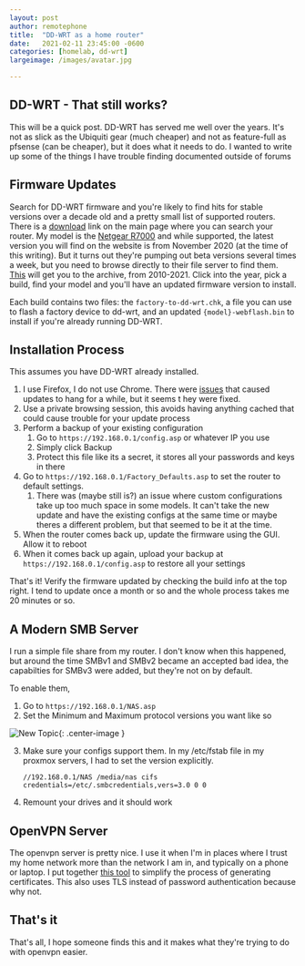 ```yaml
---
layout: post
author: remotephone
title:  "DD-WRT as a home router"
date:   2021-02-11 23:45:00 -0600
categories: [homelab, dd-wrt]
largeimage: /images/avatar.jpg

---
```


## DD-WRT - That still works?

This will be a quick post. DD-WRT has served me well over the years. It's not as slick as the Ubiquiti gear (much cheaper) and not as feature-full as pfsense (can be cheaper), but it does what it needs to do. I wanted to write up some of the things I have trouble finding documented outside of forums

## Firmware Updates

Search for DD-WRT firmware and you're likely to find hits for stable versions over a decade old and a pretty small list of supported routers. There is a [download](https://dd-wrt.com/support/router-database/) link on the main page where you can search your router. My model is the [Netgear R7000](https://www.netgear.com/home/wifi/routers/r7000/) and while supported, the latest version you will find on the website is from November 2020 (at the time of this writing). But it turns out they're pumping out beta versions several times a week, but you need to browse directly to their file server to find them. [This](https://download1.dd-wrt.com/dd-wrtv2/downloads/betas/) will get you to the archive, from 2010-2021. Click into the year, pick a build, find your model and you'll have an updated firmware version to install.

Each build contains two files: the `factory-to-dd-wrt.chk`, a file you can use to flash a factory device to dd-wrt, and an updated `{model}-webflash.bin` to install if you're already running DD-WRT.

## Installation Process

This assumes you have DD-WRT already installed.

1. I use Firefox, I do not use Chrome. There were [issues](https://forum.dd-wrt.com/phpBB2/viewtopic.php?t=317974&sid=a437d219ab843ab5d65e64a00ee65067) that caused updates to hang for a while, but it seems t hey were fixed.
2. Use a private browsing session, this avoids having anything cached that could cause trouble for your update process
3. Perform a backup of your existing configuration
    1. Go to `https://192.168.0.1/config.asp` or whatever IP you use
    2. Simply click Backup
    3. Protect this file like its a secret, it stores all your passwords and keys in there
4. Go to `https://192.168.0.1/Factory_Defaults.asp` to set the router to default settings.
    1. There was (maybe still is?) an issue where custom configurations take up too much space in some models. It can't take the new update and have the existing configs at the same time or maybe theres a different problem, but that seemed to be it at the time.
5. When the router comes back up, update the firmware using the GUI. Allow it to reboot
6. When  it comes back up again, upload your backup at `https://192.168.0.1/config.asp` to restore all your settings

That's it! Verify the firmware updated by checking the build info at the top right. I tend to update once a month or so and the whole process takes me 20 minutes or so.

## A Modern SMB Server

I run a simple file share from my router. I don't know when this happened, but around the time SMBv1 and SMBv2 became an accepted bad idea, the capabilties for SMBv3 were added, but they're not on by default.

To enable them,

1. Go to `https://192.168.0.1/NAS.asp`
2. Set the Minimum and Maximum protocol versions you want like so

![New Topic]({{site.url}}/images/ddwrt-nas.png){: .center-image }

3. Make sure your configs support them. In my /etc/fstab file in my proxmox servers, I had to set the version explicitly.

    ~~~
    //192.168.0.1/NAS /media/nas cifs credentials=/etc/.smbcredentials,vers=3.0 0 0
    ~~~

4. Remount your drives and it should work

## OpenVPN Server

The openvpn server is pretty nice. I use it when I'm in places where I trust my home network more than the network I am in, and typically on a phone or laptop. I put together [this tool](https://github.com/remotephone/openvpn_cert_generator) to simplify the process of generating certificates. This also uses TLS instead of password authentication because why not.

## That's it

That's all, I hope someone finds this and it makes what they're trying to do with openvpn easier.
